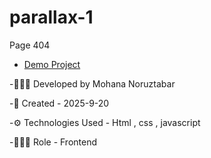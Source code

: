 # parallax-1
Page 404

- [Demo Project](https://mohananoruztabar.github.io/game/)

-🙋🏽‍♀️ Developed by Mohana Noruztabar

-📅 Created - 2025-9-20

-⚙ Technologies Used - Html , css , javascript

-👩🏽‍💻 Role - Frontend

